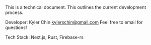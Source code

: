 This is a technical document. This outlines the current development process.

Developer: Kyler Chin kylerschin@gmail.com Feel free to email for questions!

Tech Stack:
Next.js, Rust, Firebase-rs
